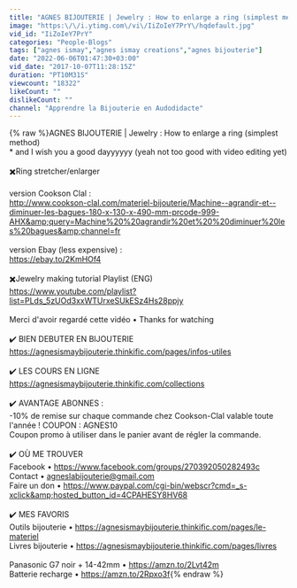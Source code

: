 ```yaml
---
title: "AGNES BIJOUTERIE | Jewelry : How to enlarge a ring (simplest method)"
image: "https:\/\/i.ytimg.com\/vi\/IiZoIeY7PrY\/hqdefault.jpg"
vid_id: "IiZoIeY7PrY"
categories: "People-Blogs"
tags: ["agnes ismay","agnes ismay creations","agnes bijouterie"]
date: "2022-06-06T01:47:30+03:00"
vid_date: "2017-10-07T11:28:15Z"
duration: "PT10M31S"
viewcount: "18322"
likeCount: ""
dislikeCount: ""
channel: "Apprendre la Bijouterie en Audodidacte"
---
```

{% raw %}AGNES BIJOUTERIE | Jewelry : How to enlarge a ring (simplest method)<br />* and I wish you a good dayyyyyy (yeah not too good with video editing yet)<br /><br />✖️Ring stretcher/enlarger <br /><br />version Cookson Clal :<br /><a rel="nofollow" target="blank" href="http://www.cookson-clal.com/materiel-bijouterie/Machine--agrandir-et--diminuer-les-bagues-180-x-130-x-490-mm-prcode-999-AHX&amp;query=Machine%20%20agrandir%20et%20%20diminuer%20les%20bagues&amp;channel=fr">http://www.cookson-clal.com/materiel-bijouterie/Machine--agrandir-et--diminuer-les-bagues-180-x-130-x-490-mm-prcode-999-AHX&amp;query=Machine%20%20agrandir%20et%20%20diminuer%20les%20bagues&amp;channel=fr</a><br /><br />version Ebay (less expensive) :<br /><a rel="nofollow" target="blank" href="https://ebay.to/2KmHOf4">https://ebay.to/2KmHOf4</a><br /><br />✖️Jewelry making tutorial Playlist (ENG)<br /><a rel="nofollow" target="blank" href="https://www.youtube.com/playlist?list=PLds_5zUOd3xxWTUrxeSUkESz4Hs28ppjy">https://www.youtube.com/playlist?list=PLds_5zUOd3xxWTUrxeSUkESz4Hs28ppjy</a><br /><br />Merci d'avoir regardé cette vidéo • Thanks for watching<br /><br />✔️ BIEN DEBUTER EN BIJOUTERIE<br /><a rel="nofollow" target="blank" href="https://agnesismaybijouterie.thinkific.com/pages/infos-utiles">https://agnesismaybijouterie.thinkific.com/pages/infos-utiles</a><br /><br />✔️ LES COURS EN LIGNE<br /><a rel="nofollow" target="blank" href="https://agnesismaybijouterie.thinkific.com/collections">https://agnesismaybijouterie.thinkific.com/collections</a><br /><br />✔️ AVANTAGE ABONNES :<br />-10% de remise sur chaque commande chez Cookson-Clal valable toute l'année ! COUPON : AGNES10<br />Coupon promo à utiliser dans le panier avant de régler la commande.<br /><br />✔️ OÙ ME TROUVER<br />Facebook • <a rel="nofollow" target="blank" href="https://www.facebook.com/groups/270392050282493c">https://www.facebook.com/groups/270392050282493c</a><br />Contact • agneslabijouterie@gmail.com<br />Faire un don • <a rel="nofollow" target="blank" href="https://www.paypal.com/cgi-bin/webscr?cmd=_s-xclick&amp;hosted_button_id=4CPAHESY8HV68">https://www.paypal.com/cgi-bin/webscr?cmd=_s-xclick&amp;hosted_button_id=4CPAHESY8HV68</a><br /><br />✔️ MES FAVORIS<br />Outils bijouterie • <a rel="nofollow" target="blank" href="https://agnesismaybijouterie.thinkific.com/pages/le-materiel">https://agnesismaybijouterie.thinkific.com/pages/le-materiel</a><br />Livres bijouterie • <a rel="nofollow" target="blank" href="https://agnesismaybijouterie.thinkific.com/pages/livres">https://agnesismaybijouterie.thinkific.com/pages/livres</a><br /><br />Panasonic G7 noir + 14-42mm • <a rel="nofollow" target="blank" href="https://amzn.to/2Lvt42m">https://amzn.to/2Lvt42m</a><br />Batterie recharge • <a rel="nofollow" target="blank" href="https://amzn.to/2Rpxo3f">https://amzn.to/2Rpxo3f</a>{% endraw %}
